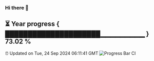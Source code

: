 ### Hi there 👋
⏳ Year progress { █████████████████████▁▁▁▁▁▁▁▁▁ } 73.02 %
---
⏰ Updated on Tue, 24 Sep 2024 06:11:41 GMT
![Progress Bar CI](https://github.com/Moyi321/Moyi321/workflows/Progress%20Bar%20CI/badge.svg)
